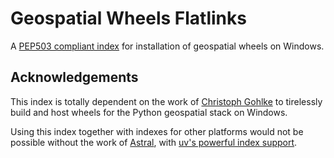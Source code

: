 # Geospatial Wheels Flatlinks

A [PEP503 compliant index](https://nathanjmcdougall.github.io/geospatial-wheels-flatlinks/) for installation of geospatial wheels on Windows.

## Acknowledgements

This index is totally dependent on the work of [Christoph Gohlke](https://github.com/cgohlke) to tirelessly build and host wheels for the Python geospatial stack on Windows.

Using this index together with indexes for other platforms would not be possible without the work of [Astral](https://astral.sh/), with [uv's powerful index support](https://docs.astral.sh/uv/configuration/indexes/#package-indexes).
